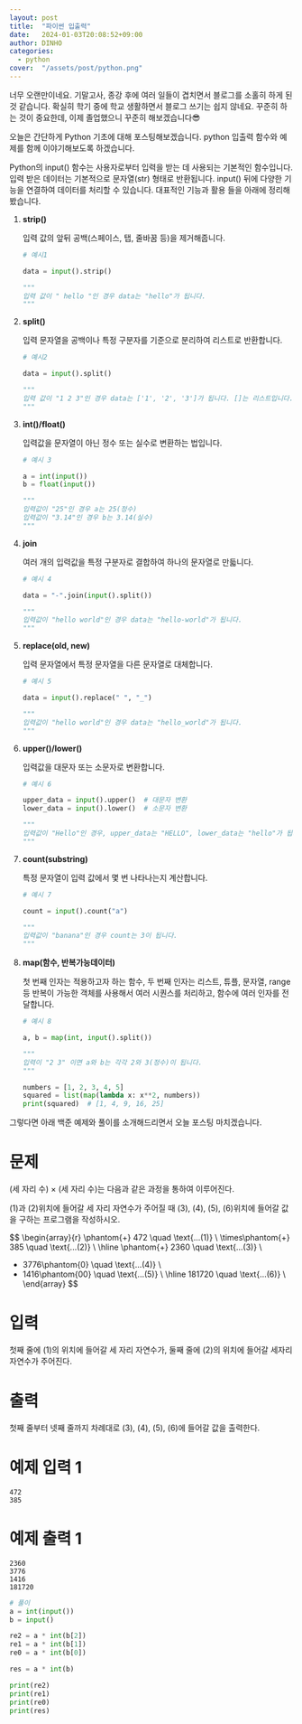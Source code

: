 ```yaml
---
layout: post
title:  "파이썬 입출력"
date:   2024-01-03T20:08:52+09:00
author: DINHO
categories:
  - python
cover:  "/assets/post/python.png"
---
```


너무 오랜만이네요. 기말고사, 종강 후에 여러 일들이 겹치면서 블로그를 소홀히 하게 된 것 같습니다. 확실히 학기 중에 학교 생활하면서 블로그 쓰기는 쉽지 않네요. 
꾸준히 하는 것이 중요한데, 이제 졸업했으니 꾸준히 해보겠습니다😎

오늘은 간단하게 Python 기초에 대해 포스팅해보겠습니다. python 입출력 함수와 예제를 함께 이야기해보도록 하겠습니다.

Python의 input() 함수는 사용자로부터 입력을 받는 데 사용되는 기본적인 함수입니다. 입력 받은 데이터는 기본적으로 문자열(str) 형태로 반환됩니다. input() 뒤에 다양한 기능을 연결하여 데이터를 처리할 수 있습니다. 대표적인 기능과 활용 들을 아래에 정리해봤습니다.

1. __strip()__

    입력 값의 앞뒤 공백(스페이스, 탭, 줄바꿈 등)을 제거해줍니다.

    ```Python
    # 예시1

    data = input().strip()

    """
    입력 값이 " hello "인 경우 data는 "hello"가 됩니다.
    """
    ```

2. __split()__

    입력 문자열을 공백이나 특정 구분자를 기준으로 분리하여 리스트로 반환합니다.

    ```Python
    # 예시2

    data = input().split()

    """
    입력 값이 "1 2 3"인 경우 data는 ['1', '2', '3']가 됩니다. []는 리스트입니다.
    """
    ```

3. __int()/float()__

    입력값을 문자열이 아닌 정수 또는 실수로 변환하는 법입니다.

    ```Python
    # 예시 3
    
    a = int(input())
    b = float(input())

    """
    입력값이 "25"인 경우 a는 25(정수)
    입력값이 "3.14"인 경우 b는 3.14(실수)
    """
    ```

4. __join__

    여러 개의 입력값을 특정 구분자로 결합하여 하나의 문자열로 만듧니다.

    ```Python
    # 예시 4

    data = "-".join(input().split())

    """
    입력값이 "hello world"인 경우 data는 "hello-world"가 됩니다.
    """
    ```

5. __replace(old, new)__

    입력 문자열에서 특정 문자열을 다른 문자열로 대체합니다.

    ```Python
    # 예시 5

    data = input().replace(" ", "_")

    """
    입력값이 "hello world"인 경우 data는 "hello_world"가 됩니다.
    """
    ```

6. __upper()/lower()__

    입력값을 대문자 또는 소문자로 변환합니다.

    ```Python
    # 예시 6

    upper_data = input().upper()  # 대문자 변환
    lower_data = input().lower()  # 소문자 변환

    """
    입력값이 "Hello"인 경우, upper_data는 "HELLO", lower_data는 "hello"가 됩니다.
    """
    ```

7. __count(substring)__

    특정 문자열이 입력 값에서 몇 번 나타나는지 계산합니다.

    ```Python
    # 예시 7

    count = input().count("a")

    """
    입력값이 "banana"인 경우 count는 3이 됩니다.
    """
    ```

8. __map(함수, 반복가능데이터)__

    첫 번째 인자는 적용하고자 하는 함수, 두 번째 인자는 리스트, 튜플, 문자열, range 등 반복이 가능한 객체를 사용해서 여러 시퀀스를 처리하고, 함수에 여러 인자를 전달합니다.

    ```Python
    # 예시 8

    a, b = map(int, input().split())

    """
    입력이 "2 3" 이면 a와 b는 각각 2와 3(정수)이 됩니다.
    """

    numbers = [1, 2, 3, 4, 5]
    squared = list(map(lambda x: x**2, numbers))
    print(squared)  # [1, 4, 9, 16, 25]
    ```

그렇다면 아래 백준 예제와 풀이를 소개해드리면서 오늘 포스팅 마치겠습니다.

# 문제

(세 자리 수) × (세 자리 수)는 다음과 같은 과정을 통하여 이루어진다.


(1)과 (2)위치에 들어갈 세 자리 자연수가 주어질 때 (3), (4), (5), (6)위치에 들어갈 값을 구하는 프로그램을 작성하시오.


$$
\begin{array}{r}
\phantom{+} 472 \quad \text{...(1)} \\ 
\times\phantom{+} 385 \quad \text{...(2)} \\ 
\hline
\phantom{+} 2360 \quad \text{...(3)} \\ 
+ 3776\phantom{0} \quad \text{...(4)} \\ 
+ 1416\phantom{00} \quad \text{...(5)} \\ 
\hline
181720 \quad \text{...(6)} \\ 
\end{array}
$$

# 입력

첫째 줄에 (1)의 위치에 들어갈 세 자리 자연수가, 둘째 줄에 (2)의 위치에 들어갈 세자리 자연수가 주어진다.

# 출력

첫째 줄부터 넷째 줄까지 차례대로 (3), (4), (5), (6)에 들어갈 값을 출력한다.

# 예제 입력 1 

```
472
385
```

# 예제 출력 1 

```
2360
3776
1416
181720
```

```Python
# 풀이
a = int(input())
b = input()

re2 = a * int(b[2])
re1 = a * int(b[1])
re0 = a * int(b[0])

res = a * int(b)

print(re2)
print(re1)
print(re0)
print(res)
```